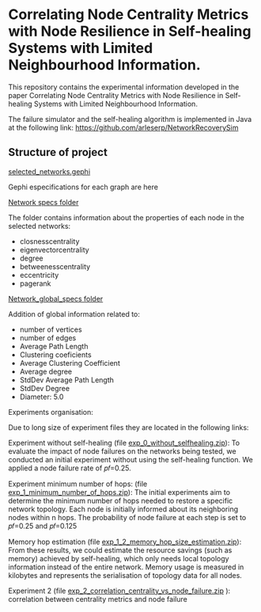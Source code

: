 # Correlating Node Centrality Metrics with Node Resilience in Self-healing Systems with Limited Neighbourhood Information.

This repository contains the experimental information developed in the paper  Correlating Node Centrality Metrics with Node Resilience in Self-healing Systems with Limited Neighbourhood Information.

The failure simulator and the self-healing algorithm is implemented in Java at the following link: https://github.com/arleserp/NetworkRecoverySim

## Structure of project 

[selected_networks.gephi](https://github.com/arleserp/CorrelatingNodeCentrality/blob/main/selected_networks.gephi)

Gephi especifications for each graph are here 

[Network specs folder](https://github.com/arleserp/CorrelatingNodeCentrality/tree/main/network_specs)

The folder contains information about the properties of each node in the selected networks:

- closnesscentrality
- eigenvectorcentrality
- degree
- betweenesscentrality
- eccentricity
- pagerank



[Network_global_specs folder](https://github.com/arleserp/CorrelatingNodeCentrality/tree/main/network_global_specs)

Addition of global information related to:

- number of vertices
- number of edges
- Average Path Length
- Clustering coeficients
- Average Clustering Coefficient
- Average degree
- StdDev Average Path Length
- StdDev Degree
- Diameter: 5.0

Experiments organisation:

Due to long size of experiment files they are located in the following links:

Experiment without self-healing (file [exp_0_without_selfhealing.zip](https://drive.google.com/file/d/1XiCNf2BOE8QJNi2Fx9RoxWxiN5k1PmO4/view?usp=sharing)): To evaluate the impact of node failures on the networks being tested, we conducted an initial experiment without using the self-healing function. We applied a node failure rate of 𝑝𝑓=0.25.

Experiment minimum number of hops: (file [exp_1_minimum_number_of_hops.zip](https://drive.google.com/file/d/1eYcizOUbQGVpcvfEumqyi6mZ_zVdlXXY/view?usp=sharing)): The initial experiments aim to determine the minimum number of hops needed to restore a specific network topology. Each node is initially informed about its neighboring nodes within n hops. The probability of node failure at each step is set to 𝑝𝑓=0.25 and 𝑝𝑓=0.125

Memory hop estimation (file [exp_1_2_memory_hop_size_estimation.zip](https://drive.google.com/file/d/1KwrVlhaBRWpTi9UFw62uEszEqMHlR5Pr/view?usp=sharing)): 
From these results, we could estimate the resource savings (such as memory) achieved by self-healing, which only needs local topology information instead of the entire network. Memory usage is measured in kilobytes and represents the serialisation of topology data for all nodes.

Experiment 2 (file [exp_2_correlation_centrality_vs_node_failure.zip](https://drive.google.com/file/d/18eIH5rVXdC2TBnFzx8rB4s-bj1ywunK7/view?usp=drive_link)
): correlation between centrality metrics and node failure



